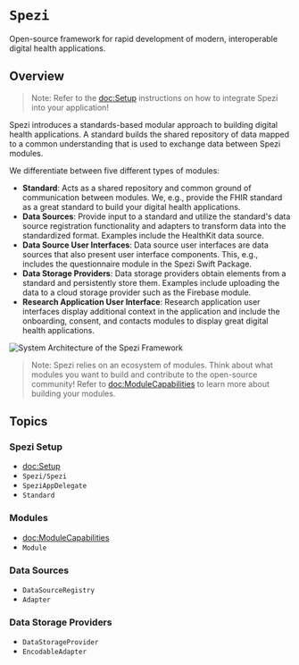 # ``Spezi``

<!--
                  
This source file is part of the Stanford Spezi open-source project

SPDX-FileCopyrightText: 2022 Stanford University and the project authors (see CONTRIBUTORS.md)

SPDX-License-Identifier: MIT
             
-->

Open-source framework for rapid development of modern, interoperable digital health applications.

## Overview

> Note: Refer to the <doc:Setup> instructions on how to integrate Spezi into your application!

Spezi introduces a standards-based modular approach to building digital health applications. A standard builds the shared repository of data mapped to a common understanding that is used to exchange data between Spezi modules.

We differentiate between five different types of modules:
- **Standard**: Acts as a shared repository and common ground of communication between modules. We, e.g., provide the FHIR standard as a great standard to build your digital health applications.
- **Data Sources**: Provide input to a standard and utilize the standard's data source registration functionality and adapters to transform data into the standardized format. Examples include the HealthKit data source.
- **Data Source User Interfaces**: Data source user interfaces are data sources that also present user interface components. This, e.g., includes the questionnaire module in the Spezi Swift Package.
- **Data Storage Providers**: Data storage providers obtain elements from a standard and persistently store them. Examples include uploading the data to a cloud storage provider such as the Firebase module.
- **Research Application User Interface**: Research application user interfaces display additional context in the application and include the onboarding, consent, and contacts modules to display great digital health applications.

![System Architecture of the Spezi Framework](SystemArchitecture)

> Note: Spezi relies on an ecosystem of modules. Think about what modules you want to build and contribute to the open-source community! Refer to <doc:ModuleCapabilities> to learn more about building your modules.

## Topics

### Spezi Setup

- <doc:Setup>
- ``Spezi/Spezi``
- ``SpeziAppDelegate``
- ``Standard``

### Modules

- <doc:ModuleCapabilities>
- ``Module``

### Data Sources

- ``DataSourceRegistry``
- ``Adapter``

### Data Storage Providers

- ``DataStorageProvider``
- ``EncodableAdapter``
